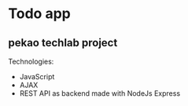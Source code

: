 Todo app
=
pekao techlab project
----

Technologies:
* JavaScript
* AJAX
* REST API as backend made with NodeJs Express